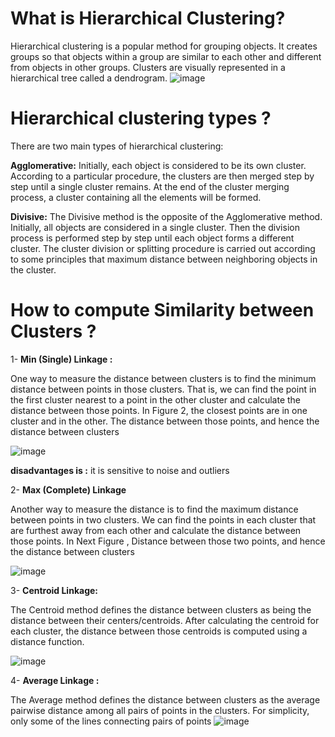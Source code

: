 # What is Hierarchical Clustering?

Hierarchical clustering is a popular method for grouping objects. It creates groups so that objects within a group are similar to each other and different from objects in other groups. Clusters are visually represented in a hierarchical tree called a dendrogram.
![image](https://miro.medium.com/v2/resize:fit:720/0*afzanWwrDq9vd2g-)


# Hierarchical clustering types ?

There are two main types of hierarchical clustering:

**Agglomerative:** Initially, each object is considered to be its own cluster. According to a particular procedure, the clusters are then merged step by step until a single cluster remains. At the end of the cluster merging process, a cluster containing all the elements will be formed.

**Divisive:** The Divisive method is the opposite of the Agglomerative method. Initially, all objects are considered in a single cluster. Then the division process is performed step by step until each object forms a different cluster. The cluster division or splitting procedure is carried out according to some principles that maximum distance between neighboring objects in the cluster.


# How to compute Similarity between Clusters  ?


1- **Min (Single) Linkage :**

One way to measure the distance between clusters is to find the minimum distance between points in those clusters. That is, we can find the point in the first cluster nearest to a point in the other cluster and calculate the distance between those points. In Figure 2,
the closest points are in one cluster and in the other. The distance between those points, and hence the distance between clusters

![image](https://storage.googleapis.com/lds-media/images/Sample-data-min-distance-single-linkage.width-1200.jpg)


**disadvantages is :** it is sensitive to noise and outliers

2-  **Max (Complete) Linkage**

Another way to measure the distance is to find the maximum distance between points in two clusters. We can find the points in each cluster that are furthest away from each other and calculate the distance between those points.
In Next  Figure ,  Distance between those two points, and hence the distance between clusters

![image](https://storage.googleapis.com/lds-media/images/Sample-data-max-distance-complete-linkage.width-1200.jpg)


3- **Centroid Linkage:**

The Centroid method defines the distance between clusters as being the distance between their centers/centroids. After calculating the centroid for each cluster, the distance between those centroids is computed using a distance function.

![image](https://storage.googleapis.com/lds-media/images/Sample-data-centroid-distance-linkage.width-1200.jpg)


4- **Average Linkage :**

  The Average method defines the distance between clusters as the average pairwise distance among all pairs of points in the clusters. For simplicity, only some of the lines connecting pairs of points
![image](https://storage.googleapis.com/lds-media/images/Sample-data-average-distance-linkage.width-1200.jpg)


















